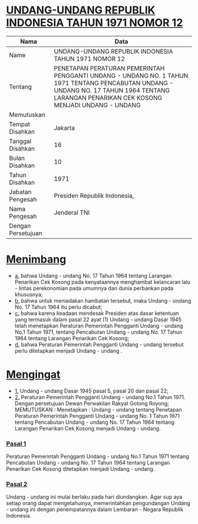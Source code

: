 # [UNDANG-UNDANG REPUBLIK INDONESIA TAHUN 1971 NOMOR 12](http://example.org/legal/peraturan/uu/1971/12)

| Nama | Data |
| ------ | ----- |
|Name|UNDANG-UNDANG REPUBLIK INDONESIA TAHUN 1971 NOMOR 12|
|Tentang| PENETAPAN PERATURAN PEMERINTAH PENGGANTI UNDANG - UNDANG NO. 1 TAHUN 1971 TENTANG PENCABUTAN UNDANG - UNDANG NO. 17 TAHUN 1964 TENTANG LARANGAN PENARIKAN CEK KOSONG MENJADI UNDANG - UNDANG|
|Memutuskan||
|Tempat Disahkan|Jakarta|
|Tanggal Disahkan|16|
|Bulan Disahkan|10|
|Tahun Disahkan|1971|
|Jabatan Pengesah|Presiden Republik Indonesia,|
|Nama Pengesah|Jenderal TNI|
|Dengan Persetujuan||
# [Menimbang](http://example.org/legal/peraturan/uu/1971/12/menimbang)

* [a.](http://example.org/legal/peraturan/uu/1971/12/menimbang/huruf/a) bahwa Undang - undang No. 17 Tahun 1964 tentang Larangan Penarikan Cek Kosong pada kenyataannya menghambat kelancaran lalu - lintas perekonomian pada umumnya dan dunia perbankan pada khususnya;
* [b.](http://example.org/legal/peraturan/uu/1971/12/menimbang/huruf/b) bahwa untuk meniadakan hambatan tersebut, maka Undang - undang No. 17 Tahun 1964 itu perlu dicabut;
* [c.](http://example.org/legal/peraturan/uu/1971/12/menimbang/huruf/c) bahwa karena keadaan mendesak Presiden atas dasar ketentuan yang termasuk dalam pasal 22 ayat (1) Undang - undang Dasar 1945 telah menetapkan Peraturan Pemerintah Pengganti Undang - undang No.1 Tahun 1971, tentang Pencabutan Undang - undang No. 17 Tahun 1964 tentang Larangan Penarikan Cek Kosong;
* [d.](http://example.org/legal/peraturan/uu/1971/12/menimbang/huruf/d) bahwa Peraturan Pemerintah Pengganti Undang - undang tersebut perlu ditetapkan menjadi Undang - undang .
# [Mengingat](http://example.org/legal/peraturan/uu/1971/12/mengingat)

* [1.](http://example.org/legal/peraturan/uu/1971/12/mengingat/huruf/0001) Undang - undang Dasar 1945 pasal 5, pasal 20 dan pasal 22;
* [2.](http://example.org/legal/peraturan/uu/1971/12/mengingat/huruf/0002) Peraturan Pemerintah Pengganti Undang - undang No.1 Tahun 1971. Dengan persetujuan Dewan Perwakilan Rakyat Gotong Royong; MEMUTUSKAN : Menetapkan : Undang - undang tentang Penetapan Peraturan Pemerintah Pengganti Undang - undang No. 1 Tahun 1971 tentang Pencabutan Undang - undang No. 17 Tahun 1964 tentang Larangan Penarikan Cek Kosong menjadi Undang - undang.

### [Pasal 1](http://example.org/legal/peraturan/uu/1971/12/pasal/0001)
Peraturan Pemerintah Pengganti Undang - undang No.1 Tahun 1971 tentang Pencabutan Undang - undang No. 17 Tahun 1964 tentang Larangan Penarikan Cek Kosong ditetapkan menjadi Undang - undang.


### [Pasal 2](http://example.org/legal/peraturan/uu/1971/12/pasal/0002)
Undang - undang ini mulai berlaku pada hari diundangkan. Agar sup aya setiap orang dapat mengetahuinya, memerintahkan pengundangan Undang - undang ini dengan penempatannya dalam Lembaran - Negara Republik Indonesia.
